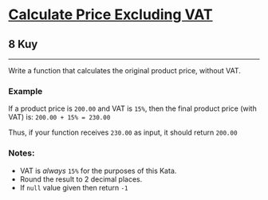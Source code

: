 <h1><a href="https://www.codewars.com/kata/5890d8bc9f0f422cf200006b">Calculate Price Excluding VAT</a></h1>
<h2>8 Kuy</h2>
<hr>

<p>Write a function that calculates the original product price, without VAT.</p>

<h3>Example</h3>

<p>If a product price is <code>200.00</code> and VAT is <code>15%</code>, 
then the final product price (with VAT) is: <code>200.00 + 15% = 230.00</code></p>

<p>Thus, if your function receives <code>230.00</code> as input, it should return <code>200.00</code></p>

<h3>Notes:</h3>
<ul>
<li>VAT is <em>always</em> <code>15%</code> for the purposes of this Kata.</li>
<li>Round the result to 2 decimal places.</li>
<li>If <code>null</code> value given then return <code>-1</code></li>
</ul>